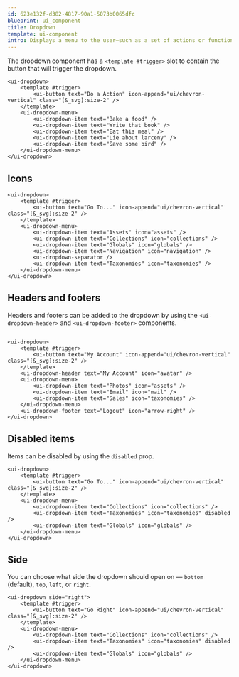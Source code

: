 ```yaml
---
id: 623e132f-d382-4817-90a1-5073b0065dfc
blueprint: ui_component
title: Dropdown
template: ui-component
intro: Displays a menu to the user—such as a set of actions or functions—triggered by a button, with full keyboard navigation support.
---
```


The dropdown component has a `<template #trigger>` slot to contain the button that will trigger the dropdown.

```component
<ui-dropdown>
    <template #trigger>
        <ui-button text="Do a Action" icon-append="ui/chevron-vertical" class="[&_svg]:size-2" />
    </template>
    <ui-dropdown-menu>
        <ui-dropdown-item text="Bake a food" />
        <ui-dropdown-item text="Write that book" />
        <ui-dropdown-item text="Eat this meal" />
        <ui-dropdown-item text="Lie about larceny" />
        <ui-dropdown-item text="Save some bird" />
    </ui-dropdown-menu>
</ui-dropdown>
```

## Icons

```component
<ui-dropdown>
    <template #trigger>
        <ui-button text="Go To..." icon-append="ui/chevron-vertical" class="[&_svg]:size-2" />
    </template>
    <ui-dropdown-menu>
        <ui-dropdown-item text="Assets" icon="assets" />
        <ui-dropdown-item text="Collections" icon="collections" />
        <ui-dropdown-item text="Globals" icon="globals" />
        <ui-dropdown-item text="Navigation" icon="navigation" />
        <ui-dropdown-separator />
        <ui-dropdown-item text="Taxonomies" icon="taxonomies" />
    </ui-dropdown-menu>
</ui-dropdown>
```

## Headers and footers

Headers and footers can be added to the dropdown by using the `<ui-dropdown-header>` and `<ui-dropdown-footer>` components.

```component

<ui-dropdown>
    <template #trigger>
        <ui-button text="My Account" icon-append="ui/chevron-vertical" class="[&_svg]:size-2" />
    </template>
    <ui-dropdown-header text="My Account" icon="avatar" />
    <ui-dropdown-menu>
        <ui-dropdown-item text="Photos" icon="assets" />
        <ui-dropdown-item text="Email" icon="mail" />
        <ui-dropdown-item text="Sales" icon="taxonomies" />
    </ui-dropdown-menu>
    <ui-dropdown-footer text="Logout" icon="arrow-right" />
</ui-dropdown>
```

## Disabled items

Items can be disabled by using the `disabled` prop.

```component
<ui-dropdown>
    <template #trigger>
        <ui-button text="Go To..." icon-append="ui/chevron-vertical" class="[&_svg]:size-2" />
    </template>
    <ui-dropdown-menu>
        <ui-dropdown-item text="Collections" icon="collections" />
        <ui-dropdown-item text="Taxonomies" icon="taxonomies" disabled />
        <ui-dropdown-item text="Globals" icon="globals" />
    </ui-dropdown-menu>
</ui-dropdown>
```

## Side

You can choose what side the dropdown should open on — `bottom` (default), `top`, `left`, or `right`.

```component
<ui-dropdown side="right">
    <template #trigger>
        <ui-button text="Go Right" icon-append="ui/chevron-vertical" class="[&_svg]:size-2" />
    </template>
    <ui-dropdown-menu>
        <ui-dropdown-item text="Collections" icon="collections" />
        <ui-dropdown-item text="Taxonomies" icon="taxonomies" disabled />
        <ui-dropdown-item text="Globals" icon="globals" />
    </ui-dropdown-menu>
</ui-dropdown>
```
